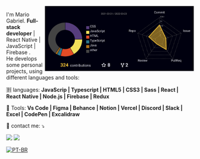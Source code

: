 
<img src="./profile-3d-contrib/profile-night-rainbow1.svg" min-width="400px" max-width="400px" width="400px" align="right" alt="Computador Mario">

<!-- ![](https://i.pinimg.com/originals/68/ae/bf/68aebf4c71bd1d6090f87237272b01e5.gif) -->


<p align="left"> 
  I'm Mario Gabriel. <strong>Full-stack developer</strong> | React Native | JavaScript | Firebase .<br>
 He develops some personal projects, using different languages and tools:
  
</p>

<p align="left">
🈹 languages: <strong> JavaScrip | Typescript | HTML5 | CSS3 | Sass | React | React Native | Node.js | Firebase | Redux </strong>
</p>

<p align="left">
  💼 Tools: <strong>Vs Code | Figma | Behance | Notion | Vercel | Discord | Slack | Excel | CodePen | Excalidraw </strong>
</p>

<p align="left">
  💌 contact me: ⤵️
</p>

<p align="left">
  <a href="https://www.linkedin.com/in/mario-gabriel/" alt="Linkedin">
  <img src="https://img.shields.io/badge/-Linkedin-0e76a8?style=flat-square&logo=Linkedin&logoColor=white&link=LINK-DO-SEU-LINKEDIN" /></a>

  <a href="https://api.whatsapp.com/send?phone=5563984218043" alt="WhatsApp">
<!--     wa.me/556392798274 -->
  <img src="https://img.shields.io/badge/-WhatsApp-25d366?style=flat-square&labelColor=25d366&logo=whatsapp&logoColor=white&link=API-DO-SEU-WHATSAPP"/></a>
  
</p>  

[![PT-BR](https://img.shields.io/badge/PORTUGUES%20-%23323330.svg?&style=for-the-badge&logo=perfil&logoColor=black&color=3498db)](https://github.com/Mar-io20/Mar-io20/blob/main/README-Protugues.md)


